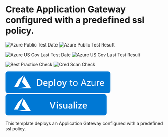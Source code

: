 # Create Application Gateway configured with a predefined ssl policy.

![Azure Public Test Date](https://azurequickstartsservice.blob.core.windows.net/badges/201-application-gateway-sslpolicy-predefined/PublicLastTestDate.svg)
![Azure Public Test Result](https://azurequickstartsservice.blob.core.windows.net/badges/201-application-gateway-sslpolicy-predefined/PublicDeployment.svg)

![Azure US Gov Last Test Date](https://azurequickstartsservice.blob.core.windows.net/badges/201-application-gateway-sslpolicy-predefined/FairfaxLastTestDate.svg)
![Azure US Gov Last Test Result](https://azurequickstartsservice.blob.core.windows.net/badges/201-application-gateway-sslpolicy-predefined/FairfaxDeployment.svg)

![Best Practice Check](https://azurequickstartsservice.blob.core.windows.net/badges/201-application-gateway-sslpolicy-predefined/BestPracticeResult.svg)
![Cred Scan Check](https://azurequickstartsservice.blob.core.windows.net/badges/201-application-gateway-sslpolicy-predefined/CredScanResult.svg)

[![Deploy To Azure](https://raw.githubusercontent.com/Azure/azure-quickstart-templates/master/1-CONTRIBUTION-GUIDE/images/deploytoazure.svg?sanitize=true)]("https://portal.azure.com/#create/Microsoft.Template/uri/https%3A%2F%2Fraw.githubusercontent.com%2FAzure%2Fazure-quickstart-templates%2Fmaster%2F201-application-gateway-sslpolicy-predefined%2Fazuredeploy.json")
[![Visualize](https://raw.githubusercontent.com/Azure/azure-quickstart-templates/master/1-CONTRIBUTION-GUIDE/images/visualizebutton.svg?sanitize=true)]("http://armviz.io/#/?load=https%3A%2F%2Fraw.githubusercontent.com%2FAzure%2Fazure-quickstart-templates%2Fmaster%2F201-application-gateway-sslpolicy-predefined%2Fazuredeploy.json")

This template deploys an Application Gateway configured with a predefined ssl
policy.
